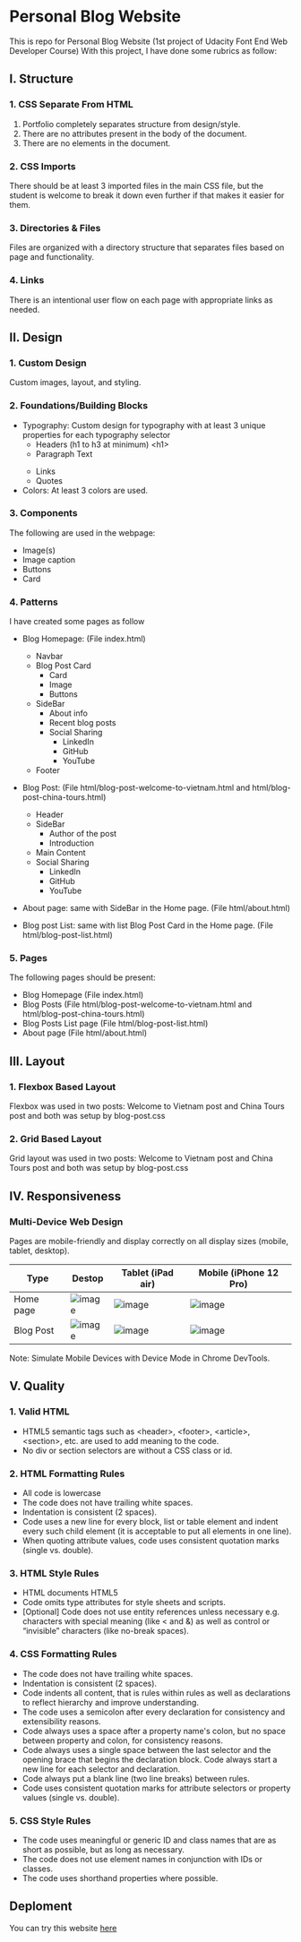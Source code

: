 # Personal Blog Website
This is repo for Personal Blog Website (1st project of Udacity Font End Web Developer Course)
With this project, I have done some rubrics as follow:

## I. Structure
### 1. CSS Separate From HTML
  1. Portfolio completely separates structure from design/style.
  2. There are no attributes present in the body of the document.
  3. There are no elements in the document.
### 2. CSS Imports
There should be at least 3 imported files in the main CSS file, but the student is welcome to break it down even further if that makes it easier for them.
### 3. Directories & Files
Files are organized with a directory structure that separates files based on page and functionality.
### 4. Links
There is an intentional user flow on each page with appropriate links as needed.

## II. Design
### 1. Custom Design
Custom images, layout, and styling.

### 2. Foundations/Building Blocks
- Typography: Custom design for typography with at least 3 unique properties for each typography selector
  - Headers (h1 to h3 at minimum) &lt;h1&gt;
  - Paragraph Text <p>
  - Links <a>
  - Quotes
- Colors: At least 3 colors are used.

### 3. Components
The following are used in the webpage:
- Image(s)
- Image caption
- Buttons
- Card

### 4. Patterns
I have created some pages as follow
- Blog Homepage: (File index.html)
  + Navbar
  + Blog Post Card
    + Card
    + Image
    + Buttons
  + SideBar
    + About info
    + Recent blog posts
    + Social Sharing
      + LinkedIn
      + GitHub
      + YouTube
  + Footer

- Blog Post: (File html/blog-post-welcome-to-vietnam.html and html/blog-post-china-tours.html)
  + Header
  + SideBar
    + Author of the post
    + Introduction
  + Main Content
  + Social Sharing
    + LinkedIn
    + GitHub
    + YouTube

- About page: same with SideBar in the Home page. (File html/about.html)

- Blog post List: same with list Blog Post Card in the Home page. (File html/blog-post-list.html)

### 5. Pages
The following pages should be present:

- Blog Homepage (File index.html)
- Blog Posts (File html/blog-post-welcome-to-vietnam.html and html/blog-post-china-tours.html)
- Blog Posts List page (File html/blog-post-list.html)
- About page (File html/about.html)

## III. Layout
### 1. Flexbox Based Layout
Flexbox was used in two posts: Welcome to Vietnam post and China Tours post and both was setup by blog-post.css

### 2. Grid Based Layout
Grid layout was used in two posts: Welcome to Vietnam post and China Tours post and both was setup by blog-post.css

## IV. Responsiveness
### Multi-Device Web Design
Pages are mobile-friendly and display correctly on all display sizes (mobile, tablet, desktop).

| Type  | Destop | Tablet (iPad air) | Mobile (iPhone 12 Pro) |
| ------------- | ------------- | ------------- | ------------- |
| Home page | ![image](https://user-images.githubusercontent.com/15206083/192469352-50cc1899-274e-420b-97b6-170e508b4cb1.png) | ![image](https://user-images.githubusercontent.com/15206083/192469543-1518832a-804a-4c97-8e5d-96a883ed5f9c.png) | ![image](https://user-images.githubusercontent.com/15206083/192469728-bc96d424-485f-4d9e-b83a-14a32345cd7e.png) |
| Blog Post | ![image](https://user-images.githubusercontent.com/15206083/192760353-fbdaf891-7e97-4188-96cf-8b244b25e8f8.png) | ![image](https://user-images.githubusercontent.com/15206083/192760534-21437d7d-9be3-41a1-8617-db498675480b.png) | ![image](https://user-images.githubusercontent.com/15206083/192760605-20c5fef7-cd5c-4952-9608-7d48997614dc.png) |

Note: Simulate Mobile Devices with Device Mode in Chrome DevTools.

## V. Quality
### 1. Valid HTML
- HTML5 semantic tags such as &lt;header&gt;, &lt;footer&gt;, &lt;article&gt;, &lt;section&gt;, etc. are used to add meaning to the code.
- No div or section selectors are without a CSS class or id.

### 2. HTML Formatting Rules
- All code is lowercase
- The code does not have trailing white spaces.
- Indentation is consistent (2 spaces).
- Code uses a new line for every block, list or table element and indent every such child element (it is acceptable to put all elements in one line).
- When quoting attribute values, code uses consistent quotation marks (single vs. double).

### 3. HTML Style Rules
- HTML documents HTML5 <!doctype html>
- Code omits type attributes for style sheets and scripts.
- [Optional] Code does not use entity references unless necessary e.g. characters with special meaning (like < and &) as well as control or “invisible” characters (like no-break spaces).

### 4. CSS Formatting Rules
- The code does not have trailing white spaces.
- Indentation is consistent (2 spaces).
- Code indents all content, that is rules within rules as well as declarations to reflect hierarchy and improve understanding.
- The code uses a semicolon after every declaration for consistency and extensibility reasons.
- Code always uses a space after a property name's colon, but no space between property and colon, for consistency reasons.
- Code always uses a single space between the last selector and the opening brace that begins the declaration block. Code always start a new line for each selector and declaration.
- Code always put a blank line (two line breaks) between rules.
- Code uses consistent quotation marks for attribute selectors or property values (single vs. double).

### 5. CSS Style Rules
- The code uses meaningful or generic ID and class names that are as short as possible, but as long as necessary.
- The code does not use element names in conjunction with IDs or classes.
- The code uses shorthand properties where possible.

## Deploment

You can try this website [here](https://khois-first-personal-blog.netlify.app/)
